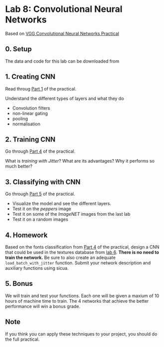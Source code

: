 # Lab 8: Convolutional Neural Networks

Based on [VGG Convolutional Neural Networks Practical](http://www.robots.ox.ac.uk/~vgg/practicals/cnn/index.html)

## 0. Setup

The data and code for this lab can be downloaded from


## 1. Creating CNN

Read throug [Part 1](http://www.robots.ox.ac.uk/~vgg/practicals/cnn/index.html#part1) of the practical.

Understand the different types of layers and what they do

- Convolution filters
- non-linear gating
- pooling
- normalisation

## 2. Training CNN

Go through [Part 4](http://www.robots.ox.ac.uk/~vgg/practicals/cnn/index.html#part-4-learning-a-character-cnn) of the practical.

What is *training with Jitter*?
What are its advantages?
Why it performs so much better?

## 3. Classifying with CNN

Go through [Part 5](http://www.robots.ox.ac.uk/~vgg/practicals/cnn/index.html#part-5-using-pretrained-models) of the practical. 

- Visualize the model and see the different layers. 
- Test it on the *peppers* image
- Test it on some of the *ImageNET* images from the last lab
- Test it on a random images

## 4. Homework

Based on the fonts classification from [Part 4](http://www.robots.ox.ac.uk/~vgg/practicals/cnn/index.html#part-4-learning-a-character-cnn) of the practical, design a CNN that could be used in the textures database from [lab 6](https://github.com/diego0020/lab_vision/tree/master/lab6_textons). **There is no need to train the network.** Be sure to also create an adequate ``load_batch_with_jitter`` function. 
Submit your network description and auxiliary functions using sicua.

## 5. Bonus

We will train and test your functions. Each one will be given a maxium of 10 hours of machine time to train. The 4 networks that achieve the better performance will win a bonus grade.

## Note

If you think you can apply these techniques to your project, you should do the full practical.
